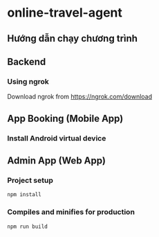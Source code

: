 # online-travel-agent
## Hướng dẫn chạy chương trình

## Backend

### Using ngrok
Download ngrok from https://ngrok.com/download


## App Booking (Mobile App)
### Install Android virtual device

## Admin App (Web App)
### Project setup
```
npm install
```

### Compiles and minifies for production
```
npm run build
```
